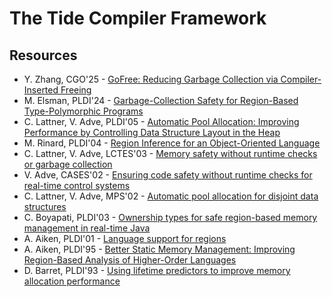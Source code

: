 # The Tide Compiler Framework

## Resources

- Y. Zhang, CGO'25 - [GoFree: Reducing Garbage Collection via Compiler-Inserted Freeing][GoFree: Reducing Garbage Collection via Compiler-Inserted Freeing]
- M. Elsman, PLDI'24 - [Garbage-Collection Safety for Region-Based Type-Polymorphic Programs][Garbage-Collection Safety for Region-Based Type-Polymorphic Programs]
- C. Lattner, V. Adve, PLDI'05 - [Automatic Pool Allocation: Improving Performance by Controlling Data Structure Layout in the Heap][Automatic Pool Allocation: Improving Performance by Controlling Data Structure Layout in the Heap]
- M. Rinard, PLDI'04 - [Region Inference for an Object-Oriented Language][Region Inference for an Object-Oriented Language]
- C. Lattner, V. Adve, LCTES'03 - [Memory safety without runtime checks or garbage collection][Memory safety without runtime checks or garbage collection]
- V. Adve, CASES'02 - [Ensuring code safety without runtime checks for real-time control systems][Ensuring code safety without runtime checks for real-time control systems]
- C. Lattner, V. Adve, MPS'02 - [Automatic pool allocation for disjoint data structures][Automatic pool allocation for disjoint data structures]
- C. Boyapati, PLDI'03 - [Ownership types for safe region-based memory management in real-time Java][Ownership types for safe region-based memory management in real-time Java]
- A. Aiken, PLDI'01 - [Language support for regions][Language support for regions]
- A. Aiken, PLDI'95 - [Better Static Memory Management: Improving Region-Based Analysis of Higher-Order Languages][Better Static Memory Management: Improving Region-Based Analysis of Higher-Order Languages]
- D. Barret, PLDI'93 - [Using lifetime predictors to improve memory allocation performance][Using lifetime predictors to improve memory allocation performance]

[GoFree: Reducing Garbage Collection via Compiler-Inserted Freeing]: https://dl.acm.org/doi/pdf/10.1145/3696443.3708925

[Garbage-Collection Safety for Region-Based Type-Polymorphic Programs]: https://dl.acm.org/doi/pdf/10.1145/3591229

[Automatic Pool Allocation: Improving Performance by Controlling Data Structure Layout in the Heap]: https://dl.acm.org/doi/pdf/10.1145/1064978.1065027

[Region Inference for an Object-Oriented Language]: https://dl.acm.org/doi/pdf/10.1145/996893.996871

[Memory safety without runtime checks or garbage collection]: https://dl.acm.org/doi/abs/10.1145/780732.780743

[Ensuring code safety without runtime checks for real-time control systems]: https://dl.acm.org/doi/abs/10.1145/581630.581678

[Automatic pool allocation for disjoint data structures]: https://dl.acm.org/doi/abs/10.1145/773146.773041

[Ownership types for safe region-based memory management in real-time Java]: https://dl.acm.org/doi/abs/10.1145/781131.781168

[Language support for regions]:https://dl.acm.org/doi/abs/10.1145/378795.378815

[Better Static Memory Management: Improving Region-Based Analysis of Higher-Order Languages]: https://dl.acm.org/doi/pdf/10.1145/207110.207137

[Using lifetime predictors to improve memory allocation performance]: https://dl.acm.org/doi/abs/10.1145/155090.155108
